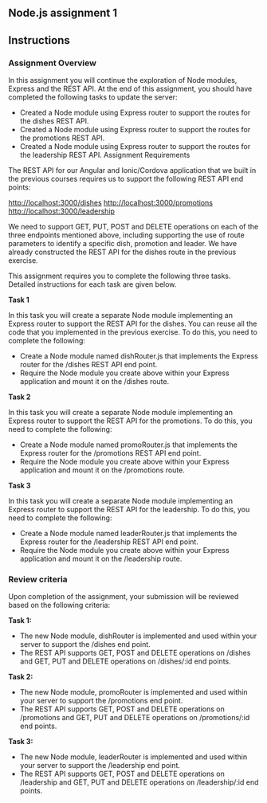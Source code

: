 ## Node.js assignment 1

## Instructions

### Assignment Overview

In this assignment you will continue the exploration of Node modules, Express and the REST API. At the end of this assignment, you should have completed the following tasks to update the server:

* Created a Node module using Express router to support the routes for the dishes REST API.
* Created a Node module using Express router to support the routes for the promotions REST API.
* Created a Node module using Express router to support the routes for the leadership REST API.
Assignment Requirements

The REST API for our Angular and Ionic/Cordova application that we built in the previous courses requires us to support the following REST API end points:

<http://localhost:3000/dishes>
<http://localhost:3000/promotions>
<http://localhost:3000/leadership>

We need to support GET, PUT, POST and DELETE operations on each of the three endpoints mentioned above, including supporting the use of route parameters to identify a specific dish, promotion and leader. We have already constructed the REST API for the dishes route in the previous exercise.

This assignment requires you to complete the following three tasks. Detailed instructions for each task are given below.

**Task 1**

In this task you will create a separate Node module implementing an Express router to support the REST API for the dishes. You can reuse all the code that you implemented in the previous exercise. To do this, you need to complete the following:

* Create a Node module named dishRouter.js that implements the Express router for the /dishes REST API end point.
* Require the Node module you create above within your Express application and mount it on the /dishes route.

**Task 2**

In this task you will create a separate Node module implementing an Express router to support the REST API for the promotions. To do this, you need to complete the following:

* Create a Node module named promoRouter.js that implements the Express router for the /promotions REST API end point.
* Require the Node module you create above within your Express application and mount it on the /promotions route.

**Task 3**

In this task you will create a separate Node module implementing an Express router to support the REST API for the leadership. To do this, you need to complete the following:

* Create a Node module named leaderRouter.js that implements the Express router for the /leadership REST API end point.
* Require the Node module you create above within your Express application and mount it on the /leadership route.

### Review criteria

Upon completion of the assignment, your submission will be reviewed based on the following criteria:

**Task 1:**

* The new Node module, dishRouter is implemented and used within your server to support the /dishes end point.
* The REST API supports GET, POST and DELETE operations on /dishes and GET, PUT and DELETE operations on /dishes/:id end points.

**Task 2:**

* The new Node module, promoRouter is implemented and used within your server to support the /promotions end point.
* The REST API supports GET, POST and DELETE operations on /promotions and GET, PUT and DELETE operations on /promotions/:id end points.

**Task 3:**

* The new Node module, leaderRouter is implemented and used within your server to support the /leadership end point.
* The REST API supports GET, POST and DELETE operations on /leadership and GET, PUT and DELETE operations on /leadership/:id end points.
